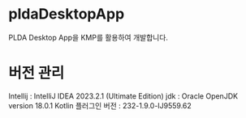 # pldaDesktopApp
PLDA Desktop App을 KMP를 활용하여 개발합니다.


# 버전 관리
Intellij : IntelliJ IDEA 2023.2.1 (Ultimate Edition)
jdk : Oracle OpenJDK version 18.0.1
Kotlin 플러그인 버전 : 232-1.9.0-IJ9559.62
